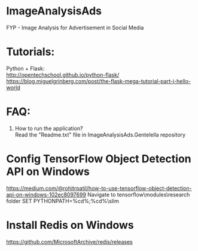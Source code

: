 # ImageAnalysisAds
FYP - Image Analysis for Advertisement in Social Media 

# Tutorials:
Python + Flask:<br/>
http://opentechschool.github.io/python-flask/<br/>
https://blog.miguelgrinberg.com/post/the-flask-mega-tutorial-part-i-hello-world<br/>

# FAQ:
1. How to run the application?<br/>
Read the "Readme.txt" file in ImageAnalysisAds.Gentelella repository

# Config TensorFlow Object Detection API on Windows
https://medium.com/@rohitrpatil/how-to-use-tensorflow-object-detection-api-on-windows-102ec8097699
Navigate to tensorflow\modules\research folder
SET PYTHONPATH=%cd%;%cd%\slim

# Install Redis on Windows
https://github.com/MicrosoftArchive/redis/releases


